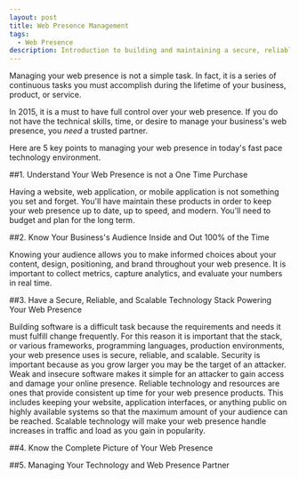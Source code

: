 ```yaml
---
layout: post
title: Web Presence Management
tags:
  - Web Presence
description: Introduction to building and maintaining a secure, reliable, and scalable web presence package for your business.
---
```


Managing your web presence is not a simple task. In fact, it is a series
of continuous tasks you must accomplish during the lifetime of your business,
product, or service.

In 2015, it is a must to have full control over your web presence. If you do not
have the technical skills, time, or desire to manage your business's web presence,
you _need_ a trusted partner.

Here are 5 key points to managing your web presence in today's fast pace technology
environment.

##1. Understand Your Web Presence is not a One Time Purchase

Having a website, web application, or mobile application is not something you set and
forget. You'll have maintain these products in order to keep your web presence up to
date, up to speed, and modern. You'll need to budget and plan for the long term.

##2. Know Your Business's Audience Inside and Out 100% of the Time

Knowing your audience allows you to make informed choices about your content,
design, positioning, and brand throughout your web presence. It is important to collect
metrics, capture analytics, and evaluate your numbers in real time.

##3. Have a Secure, Reliable, and Scalable Technology Stack Powering Your Web Presence

Building software is a difficult task because the requirements and needs it must fulfill
change frequently. For this reason it is important that the stack, or various frameworks,
programming languages, production environments, your web presence uses is secure, reliable,
and scalable. Security is important because as you grow larger you may be the target of
an attacker. Weak and insecure software makes it simple for an attacker to gain access
and damage your online presence. Reliable technology and resources are ones that provide
consistent up time for your web presence products. This includes keeping your website,
application interfaces, or anything public on highly available systems so that the maximum
amount of your audience can be reached. Scalable technology will make your web presence handle
increases in traffic and load as you gain in popularity.

##4. Know the Complete Picture of Your Web Presence

##5. Managing Your Technology and Web Presence Partner
